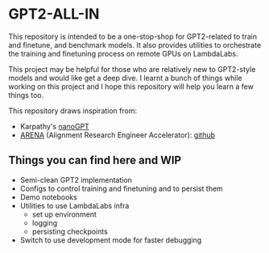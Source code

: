 # GPT2-ALL-IN

This repository is intended to be a one-stop-shop for GPT2-related to train and finetune, and benchmark models. It also provides utilities to orchestrate the training and finetuning process on remote GPUs on LambdaLabs.

This project may be helpful for those who are relatively new to GPT2-style models and would like get a deep dive. I learnt a bunch of things while working on this project and I hope this repository will help you learn a few things too.

This repository draws inspiration from:
- Karpathy's [nanoGPT](https://github.com/karpathy/nanoGPT)
- [ARENA](https://www.arena.education/) (Alignment Research Engineer Accelerator): [github](https://github.com/callummcdougall/ARENA_2.0)

## Things you can find here and WIP

- Semi-clean GPT2 implementation
- Configs to control training and finetuning and to persist them
- Demo notebooks
- Utilities to use LambdaLabs infra
    - set up environment
    - logging
    - persisting checkpoints
- Switch to use development mode for faster debugging
